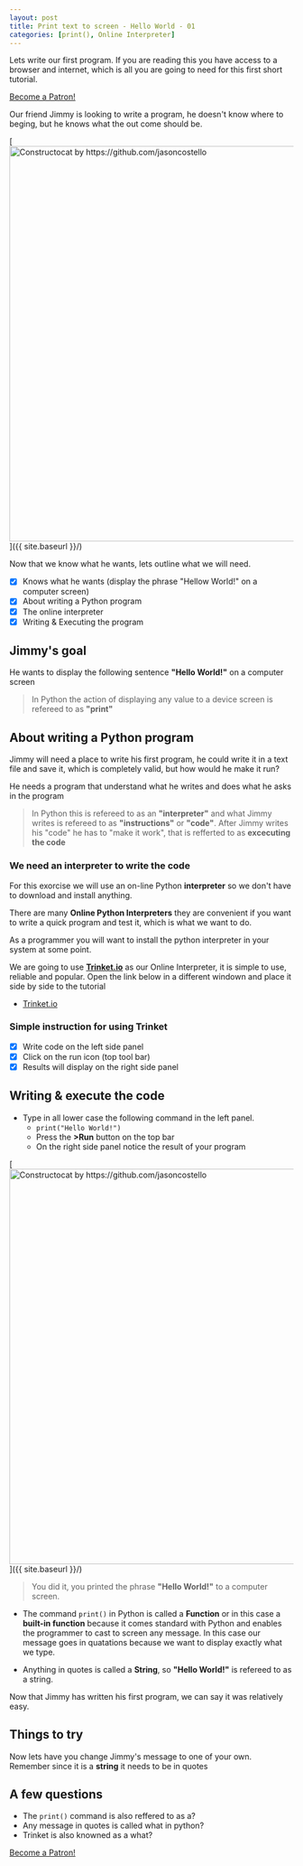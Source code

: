 ```yaml
---
layout: post
title: Print text to screen - Hello World - 01
categories: [print(), Online Interpreter]
---
```


Lets write our first program. If you are reading this you have access to a browser and internet, which is all you are going to need for this first short tutorial.

<a href="https://www.patreon.com/bePatron?u=15482170" data-patreon-widget-type="become-patron-button">Become a Patron!</a><script async src="https://c6.patreon.com/becomePatronButton.bundle.js"></script>

Our friend Jimmy is looking to write a program, he doesn't know where to beging, but he knows what the out come should be.

[<img src="{{ site.baseurl }}/images/jimmy_hello.png" alt="Constructocat by https://github.com/jasoncostello" style="width: 700px;"/>]({{ site.baseurl }}/)

Now that we know what he wants, lets outline what we will need.

* [x] Knows what he wants (display the phrase "Hellow World!" on a computer screen)
* [x] About writing a Python program
* [x] The online interpreter
* [x] Writing & Executing the program

## Jimmy's goal

He wants to display the following sentence **"Hello World!"** on a computer screen

> In Python the action of displaying any value to a device screen is refereed to as **"print"**

## About writing a Python program

Jimmy will need a place to write his first program, he could write it in a text file and save it, which is completely valid, but how would he make it run?

He needs a program that understand what he writes and does what he asks in the program

> In Python this is refereed to as an **"interpreter"** and what Jimmy writes is refereed to as **"instructions"** or **"code"**. After Jimmy writes his "code" he has to "make it work", that is refferted to as **excecuting the code**

### We need an interpreter to write the code

For this exorcise we will use an on-line Python **interpreter** so we don't have to download and install anything.

There are many **Online Python Interpreters** they are convenient if you want to write a quick program and test it, which is what we want to do.

As a programmer you will want to install the python interpreter in your system at some point.

We are going to use **[Trinket.io](https://trinket.io/embed/python3/c0a3e920df)** as our Online Interpreter, it is simple to use, reliable and popular. Open the link below in a different windown and place it side by side to the tutorial

* [Trinket.io](https://trinket.io/embed/python3/c0a3e920df)

### Simple instruction for using Trinket

* [x] Write code on the left side panel
* [x] Click on the run icon (top tool bar)
* [x] Results will display on the right side panel

## Writing & execute the code

* Type in all lower case the following command in the left panel.
  * `print("Hello World!")`
  * Press the **>Run** button on the top bar
  * On the right side panel notice the result of your program

[<img src="{{ site.baseurl }}/images/trinket.io-01.png" alt="Constructocat by https://github.com/jasoncostello" style="width: 700px;"/>]({{ site.baseurl }}/)

> You did it, you printed the phrase **"Hello World!"** to a computer screen.

* The command `print()` in Python is called a **Function** or in this case a **built-in function** because it comes standard with Python and enables the programmer to cast to screen any message. In this case our message goes in quatations because we want to display exactly what we type.

* Anything in quotes is called a **String**, so **"Hello World!"** is refereed to as a string.

Now that Jimmy has written his first program, we can say it was relatively easy.

## Things to try

Now lets have you change Jimmy's message to one of your own. Remember since it is a **string** it needs to be in quotes

## A few questions

* The `print()` command is also reffered to as a?
* Any message in quotes is called what in python?
* Trinket is also knowned as a what?

<a href="https://www.patreon.com/bePatron?u=15482170" data-patreon-widget-type="become-patron-button">Become a Patron!</a><script async src="https://c6.patreon.com/becomePatronButton.bundle.js"></script>
